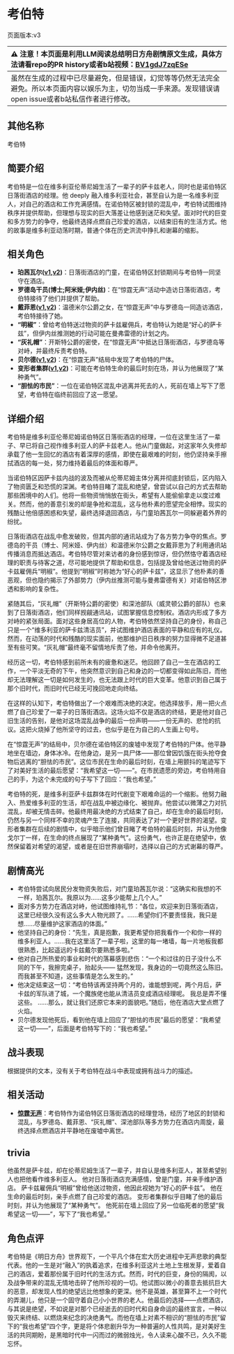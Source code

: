 # 考伯特
页面版本:v3
 

| :warning: 注意！本页面是利用LLM阅读总结明日方舟剧情原文生成，具体方法请看repo的PR history或者b站视频：[BV1gdJ7zqESe](https://www.bilibili.com/video/BV1gdJ7zqESe/)         |
|:----------------------------|
| 虽然在生成的过程中已尽量避免，但是错误，幻觉等等仍然无法完全避免。所以本页面内容以娱乐为主，切勿当成一手来源。发现错误请open issue或者b站私信作者进行修改。|



## 其他名称
考伯特
## 简要介绍
考伯特是一位在维多利亚伦蒂尼姆生活了一辈子的萨卡兹老人，同时也是诺伯特区日落街酒店的经理。他 deeply 融入维多利亚社会，甚至自认为是一名维多利亚人，对自己的酒店和工作充满感情。在诺伯特区被封锁的混乱中，考伯特试图维持秩序并提供帮助，但理想与现实的巨大落差让他感到迷茫和失望。面对时代的巨变和多方势力的争夺，他最终选择点燃自己珍爱的酒店，以结束旧有的生活方式。他的故事是维多利亚动荡时期，普通个体在历史洪流中挣扎和谢幕的缩影。
## 相关角色
-   **珀茜瓦尔([v1](../chars/extended_char_po_qian_wa_er.md),[v2](extended_char_po_qian_wa_er.md))**：日落街酒店的门童，在诺伯特区封锁期间与考伯特一同坚守在酒店。
-   **罗德岛干员(博士;阿米娅;伊内丝)**：在“惊霆无声”活动中造访日落街酒店，考伯特接待了他们并提供了帮助。
-   **戴菲恩([v1](../chars/char_4110_delphn.md),[v2](char_4110_delphn.md))**：温德米尔公爵之女，在“惊霆无声”中与罗德岛一同造访酒店，考伯特接待了她。
-   **“明椒”**：曾给考伯特送过物资的萨卡兹雇佣兵，考伯特认为她是“好心的萨卡兹”，但伊内丝推测她的行动可能在曼弗雷德的计划之内。
-   **“灰礼帽”**：开斯特公爵的密使，在“惊霆无声”中抵达日落街酒店，与罗德岛等对峙，并最终斥责考伯特。
-   **贝尔德([v1](../chars/extended_char_bei_er_de.md),[v2](extended_char_bei_er_de.md))**：在“惊霆无声”结局中发现了考伯特的尸体。
-   **变形者集群([v1](../chars/extended_char_bian_xing_zhe_ji_qun.md),[v2](extended_char_bian_xing_zhe_ji_qun.md))**：可能在考伯特生命的最后时刻在场，并认为他展现了“某种勇气”。
-   **“胆怯的市民”**：一位在诺伯特区混乱中逃离并死去的人，死前在墙上写下了愿望，考伯特在临终前回应了这一愿望。
## 详细介绍
考伯特是维多利亚伦蒂尼姆诺伯特区日落街酒店的经理，一位在这里生活了一辈子、早已将自己视作维多利亚人的萨卡兹老人。他从门童做起，对这家年久失修却承载了他一生回忆的酒店有着深厚的感情，即使在最艰难的时刻，他仍坚持亲手擦拭酒店的每一处，努力维持着最后的体面和尊严。

当诺伯特区因萨卡兹内战的波及而被从伦蒂尼姆主体分离并彻底封锁后，区内陷入了物资匮乏和恐慌的深渊。考伯特目睹了混乱和绝望，曾尝试以自己的方式去帮助那些困境中的人们。他将一些物资悄悄放在街头，希望有人能偷偷拿走以度过难关。然而，他的善意引发的却是争抢和混乱，这与他朴素的愿望完全相悖。现实的残酷让他倍感困惑和失望，最终选择退回酒店，与门童珀茜瓦尔一同躲避着外界的纷扰。

日落街酒店在战乱中愈发破败，但其内部的通讯站成为了各方势力争夺的焦点。罗德岛的干员（博士、阿米娅、伊内丝）和温德米尔公爵之女戴菲恩为了利用通讯站传播消息而抵达酒店。考伯特尽管对来访者的身份感到惊讶，但仍然恪守着酒店经理的职责与待客之道，尽可能地提供了帮助和信息，包括提及曾给他送过物资的萨卡兹雇佣兵“明椒”。他提到“明椒”时称她为“好心的萨卡兹”，这显示了他朴素的善恶观，但也隐约揭示了外部势力（伊内丝推测可能与曼弗雷德有关）对诺伯特区渗透和影响的复杂性。

紧随其后，“灰礼帽”（开斯特公爵的密使）和深池部队（威灵顿公爵的部队）也来到了日落街酒店，他们同样觊觎通讯站，试图掌握信息控制权。酒店内形成了多方对峙的紧张局面。面对这些身居高位的人物，考伯特依然坚持自己的身份，称自己只是一个“维多利亚的萨卡兹清洁员”，并试图维护酒店表面的平静和应有的礼仪。然而，在动荡的时代和残酷的现实面前，他那维护旧日秩序的努力显得微不足道甚至有些可笑。“灰礼帽”最终毫不留情地斥责了他，并命令他离开。

经历这一切，考伯特感到前所未有的疲惫和迷茫。他回顾了自己一生在酒店的工作，一个平淡无奇的下午，他突然意识到自己和身边的一切都变得如此陈旧，而他却无法理解这一切是如何发生的，也无法跟上时代的巨大变革。他意识到自己属于那个旧时代，而旧时代已经无可挽回地走向终结。

在这样的认知下，考伯特做出了一个艰难而决绝的决定。他选择放手，用一把火点燃了自己珍爱了一辈子的日落街酒店。这场火焰不仅是酒店的终结，更是他对自己旧生活的告别，是他对这场混乱战争的最后一份声明——一份无声的、悲怆的抗议。这把火烧掉了他所坚守的过去，也似乎是在为自己的人生画上句号。

在“惊霆无声”的结局中，贝尔德在诺伯特区的废墟中发现了考伯特的尸体。他平静地坐在墙边，身体冰冷。在他身边，是另一具尸体——那位曾因饥饿在街头抢夺食物后逃离的“胆怯的市民”。这位市民在生命的最后时刻，在墙上用颤抖的笔迹写下了对美好生活的最后愿望：“我希望这一切——”。在市民遗愿的旁边，考伯特用自己的手，为这个未完成的句子写下了回应：“我也希望。”

考伯特的死，是维多利亚萨卡兹群体在时代剧变下艰难命运的一个缩影。他努力融入、热爱维多利亚的生活，却在战乱中被边缘化、被抛弃。他尝试以微薄之力对抗混乱，却被无情击碎。他最终用最决绝的方式结束了自己，却在生命的最后时刻，仍然与另一个同样不幸的灵魂产生了连接，共同表达了对一个更好世界的渴望。变形者集群在后续的剧情中，似乎暗示他们曾目睹了考伯特的最后时刻，并认为他像戈尔丁一样，在生命的终点展现了“某种勇气”。这份勇气，也许正是在绝望中，依然保留着对希望的渴望，或者是在旧世界崩塌时，选择以自己的方式谢幕的尊严。
## 剧情高光
- 考伯特尝试向居民分发物资失败后，对门童珀茜瓦尔说：“这确实和我想的不一样，珀茜瓦尔。我原以为......这多少能帮上几个人。”
- 面对多方势力在酒店对峙，他试图维持礼节：“各位，欢迎来到日落街酒店，这里已经很久没有这么多大人物光顾了。……希望你们不要责怪我，我只是想......尽量维护这家酒店的体面。”
- 他坚持自己的身份：“先生，真是抱歉，我更希望你把我看作一个和你一样的维多利亚人。……我在这里活了一辈子啦，这里的每一堵墙，每一片地板我都很熟悉，比起遥远的卡兹戴尔要熟悉多啦。”
- 他对自己所热爱的事业和时代的落幕感到悲伤：“一个和过往的日子没什么不同的下午，我擦完桌子，抬起头—— 猛然发现，我身边的一切竟然这么陈旧。 而我甚至不知道，这些事情是怎么发生的。”
- 他决定结束这一切：“考伯特该再坚持两个月的，谁能想到呢，两个月后，萨卡兹的军队进了城，一个魔族佬也能从清洁员变成酒店经理呢。 我总是弄不懂这些。 ……那么，就让我们还原它本来的面貌吧。”随后，他在酒店大堂点燃了火焰。
- 贝尔德发现他死后，看到他在墙上回应了“胆怯的市民”最后的愿望：“我希望这一切——”，后面是考伯特写下的：“我也希望。”
## 战斗表现
根据提供的文本，没有关于考伯特在战斗中表现或拥有战斗力的描述。
## 相关活动
-   **[惊霆无声](../stories/main_12.md)**：考伯特作为诺伯特区日落街酒店的经理登场，经历了地区的封锁和混乱，与罗德岛、戴菲恩、“灰礼帽”、深池部队等多方势力在酒店内周旋，最终选择点燃酒店并平静地在废墟中离世。
## trivia
他虽然是萨卡兹，却在伦蒂尼姆生活了一辈子，并自认是维多利亚人，甚至希望别人也把他看作维多利亚人。
他对日落街酒店充满感情，曾是门童，并亲手维护酒店。
萨卡兹雇佣兵“明椒”曾给他送过物资，他因此视她为“好心的萨卡兹”。
他在生命的最后时刻，亲手点燃了自己珍爱的酒店。
变形者集群似乎目睹了他的最后时刻，并认为他展现了“某种勇气”。
他死前在墙上回应了另一位临死者的愿望“我希望这一切——”，写下了“我也希望。”
## 角色点评
考伯特是《明日方舟》世界观下，一个平凡个体在宏大历史进程中无声悲歌的典型代表。他的一生是对“融入”的执着追求，在维多利亚这片土地上生根发芽，爱着自己的酒店，爱着那份属于旧时代的生活方式。然而，时代的巨变，身份的隔阂，以及战争带来的混乱无情地击碎了他所珍视的一切。他试图以微小的善意去抵抗巨大的恶意，却发现人性的绝望远比他想象的更深。他不是英雄，甚至算不上一个时代的弄潮儿，他只是一个固守着自己小小世界的老人。他最后的选择——点燃酒店，与其说是绝望，不如说是对那个已经逝去的旧时代和自身命运的最终宣言，一种以毁灭来终结、以燃烧来纪念的决绝勇气。而他在墙上对素不相识的“胆怯的市民”留下的“我也希望”四个字，更是将个体悲剧升华为一种普遍的人性共鸣，是对美好生活的共同期盼，是黑暗时代中一闪而过的微弱烛光，令人读来心酸不已，久久不能忘怀。